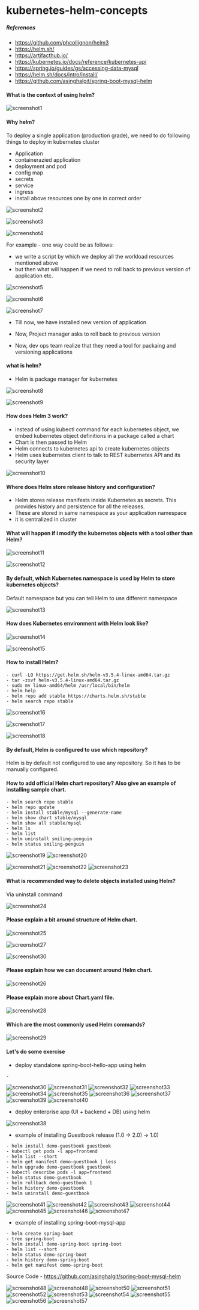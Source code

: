 # kubernetes-helm-concepts

##### References
- https://github.com/phcollignon/helm3
- https://helm.sh/
- https://artifacthub.io/
- https://kubernetes.io/docs/reference/kubernetes-api
- https://spring.io/guides/gs/accessing-data-mysql
- https://helm.sh/docs/intro/install/
- https://github.com/asinghalgit/spring-boot-mysql-helm

#### What is the context of using helm?
![screenshot1](screenshot1.PNG)

#### Why helm?
To deploy a single application (production grade), we need to do following things to deploy in kubernetes cluster
- Application
- containerazied application
- deployment and pod
- config map
- secrets
- service
- ingress
- install above resources one by one in correct order

![screenshot2](screenshot2.PNG)

![screenshot3](screenshot3.PNG)

![screenshot4](screenshot4.PNG)

For example - one way could be as follows:

- we write a script by which we deploy all the workload resources mentioned above
- but then what will happen if we need to roll back to previous version of application etc.

![screenshot5](screenshot5.PNG)

![screenshot6](screenshot6.PNG)

![screenshot7](screenshot7.PNG)

- Till now, we have installed new version of application

- Now, Project manager asks to roll back to previous version

- Now, dev ops team realize that they need a tool for packaing and versioning applications

#### what is helm?

- Helm is package manager for kubernetes

![screenshot8](screenshot8.PNG)

![screenshot9](screenshot9.PNG)

#### How does Helm 3 work?
- instead of using kubectl command for each kubernetes object, we embed kubernetes object definitions in 
a package called a chart
-  Chart is then passed to Helm
- Helm connects to kubernetes api to create kubernetes objects
- Helm uses kubernetes client to talk to REST kubernetes API and its security layer

![screenshot10](screenshot10.PNG)

#### Where does Helm store release history and configuration?
- Helm stores release manifests inside Kubernetes as secrets. This provides history and persistence for all the releases.
- These are stored in same namespace as your application namespace
- it is centralized in cluster

#### What will happen if i modify the kubernetes objects with a tool other than Helm?

![screenshot11](screenshot11.PNG)

![screenshot12](screenshot12.PNG)

#### By default, which Kubernetes namespace is used by Helm to store kubernetes objects?
Default namespace but you can tell Helm to use different namespace 

![screenshot13](screenshot13.PNG)

#### How does Kubernetes environment with Helm look like?

![screenshot14](screenshot14.PNG)

![screenshot15](screenshot15.PNG)

#### How to install Helm?

```
- curl -LO https://get.helm.sh/helm-v3.5.4-linux-amd64.tar.gz
- tar -zxvf helm-v3.5.4-linux-amd64.tar.gz 
- sudo mv linux-amd64/helm /usr/local/bin/helm
- helm help
- helm repo add stable https://charts.helm.sh/stable
- helm search repo stable
```
![screenshot16](screenshot16.PNG)

![screenshot17](screenshot17.PNG)

![screenshot18](screenshot18.PNG)

#### By default, Helm is configured to use which repository?
Helm is by default not configured to use any repository. So it has to be manually configured.

#### How to add official Helm chart repository? Also give an example of installing sample chart.

```
- helm search repo stable
- helm repo update
- helm install stable/mysql --generate-name
- helm show chart stable/mysql
- helm show all stable/mysql
- helm ls
- helm list
- helm uninstall smiling-penguin
- helm status smiling-penguin
```

![screenshot19](screenshot19.PNG)
![screenshot20](screenshot20.PNG)

![screenshot21](screenshot21.PNG)
![screenshot22](screenshot22.PNG)
![screenshot23](screenshot23.PNG)

#### What is recommended way to delete objects installed using Helm?
Via uninstall command

![screenshot24](screenshot24.PNG)

#### Please explain a bit around structure of Helm chart.

![screenshot25](screenshot25.PNG)

![screenshot27](screenshot27.PNG)

![screenshot30](screenshot30.PNG)

#### Please explain how we can document around Helm chart.

![screenshot26](screenshot26.PNG)

#### Please explain more about Chart.yaml file.
![screenshot28](screenshot28.PNG)

#### Which are the most commonly used Helm commands?
![screenshot29](screenshot29.PNG)


#### Let's do some exercise

- deploy standalone spring-boot-hello-app using helm

```
- 
```
![screenshot30](screenshot30.PNG)
![screenshot31](screenshot31.PNG)
![screenshot32](screenshot32.PNG)
![screenshot33](screenshot33.PNG)
![screenshot34](screenshot34.PNG)
![screenshot35](screenshot35.PNG)
![screenshot36](screenshot36.PNG)
![screenshot37](screenshot37.PNG)
![screenshot39](screenshot39.PNG)
![screenshot40](screenshot40.PNG)

- deploy enterprise app (UI + backend + DB) using helm

![screenshot38](screenshot38.PNG)


- example of installing Guestbook release (1.0 -> 2.0) -> 1.0)

```
- helm install demo-guestbook guestbook
- kubectl get pods -l app=frontend
- helm list --short
- helm get manifest demo-guestbook | less
- helm upgrade demo-guestbook guestbook
- kubectl describe pods -l app=frontend
- helm status demo-guestbook
- helm rollback demo-guestbook 1
- helm history demo-guestbook
- helm uninstall demo-guestbook
```

![screenshot41](screenshot41.PNG)
![screenshot42](screenshot42.PNG)
![screenshot43](screenshot43.PNG)
![screenshot44](screenshot44.PNG)
![screenshot45](screenshot45.PNG)
![screenshot46](screenshot46.PNG)
![screenshot47](screenshot47.PNG)

- example of installing spring-boot-mysql-app

```
- helm create spring-boot
- tree spring-boot
- helm install demo-spring-boot spring-boot
- helm list --short
- helm status demo-spring-boot
- helm history demo-spring-boot
- helm get manifest demo-spring-boot
```

Source Code - https://github.com/asinghalgit/spring-boot-mysql-helm

![screenshot48](screenshot48.PNG)
![screenshot48](screenshot49.PNG)
![screenshot50](screenshot50.PNG)
![screenshot51](screenshot51.PNG)
![screenshot52](screenshot52.PNG)
![screenshot53](screenshot53.PNG)
![screenshot54](screenshot54.PNG)
![screenshot55](screenshot55.PNG)
![screenshot56](screenshot56.PNG)
![screenshot57](screenshot57.PNG)


